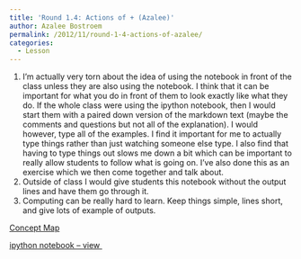 ```yaml
---
title: 'Round 1.4: Actions of + (Azalee)'
author: Azalee Bostroem
permalink: /2012/11/round-1-4-actions-of-azalee/
categories:
  - Lesson
---
```

1.  I&#8217;m actually very torn about the idea of using the notebook in front of the class unless they are also using the notebook. I think that it can be important for what you do in front of them to look exactly like what they do. If the whole class were using the ipython notebook, then I would start them with a paired down version of the markdown text (maybe the comments and questions but not all of the explanation). I would however, type all of the examples. I find it important for me to actually type things rather than just watching someone else type. I also find that having to type things out slows me down a bit which can be important to really allow students to follow what is going on. I&#8217;ve also done this as an exercise which we then come together and talk about.
2.  Outside of class I would give students this notebook without the output lines and have them go through it.
3.  Computing can be really hard to learn. Keep things simple, lines short, and give lots of example of outputs.

[Concept Map][1]

[ipython notebook &#8211; view ][2]

 [1]: http://teaching.software-carpentry.org/wp-content/uploads/2012/11/Actions_of_Addition_Concept_Map.pdf "Concept Map"
 [2]: http://nbviewer.ipython.org/4029666/ "ipython notebook - view"
